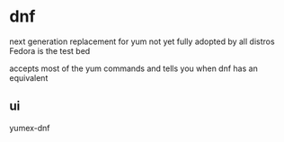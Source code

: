 # dnf

next generation replacement for yum
not yet fully adopted by all distros
Fedora is the test bed

accepts most of the yum commands and tells you when dnf has an equivalent

## ui

yumex-dnf